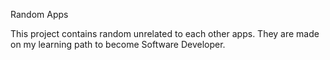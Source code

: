 Random Apps

This project contains random unrelated to each other apps.
They are made on my learning path to become Software Developer.